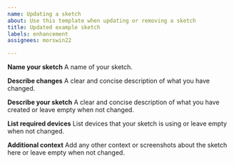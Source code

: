 ```yaml
---
name: Updating a sketch
about: Use this template when updating or removing a sketch
title: Updated example sketch
labels: enhancement
assignees: morswin22

---
```


**Name your sketch**
A name of your sketch.

**Describe changes**
A clear and concise description of what you have changed.

**Describe your sketch**
A clear and concise description of what you have created or leave empty when not changed.

**List required devices**
List devices that your sketch is using or leave empty when not changed.

**Additional context**
Add any other context or screenshots about the sketch here or leave empty when not changed.
